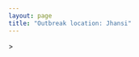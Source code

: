 ```yaml
---
layout: page
title: "Outbreak location: Jhansi"
---
```

<div id="mapid">
<script src="https://buda-magenta.github.io/hazard_map/load_map.js"></script>
><script>
var marker_outbreak = L.marker([25.531031, 78.652689],{"autoPan": true}).addTo(map); marker_outbreak.bindTooltip("Jhansi").openTooltip();

var circle_1 = L.circle([26.460914, 80.321759], {"pane": "markerPane", "color": "red", "fill": true, "fillOpacity": 0.2, "fillRule": "evenodd", "lineCap": "round", "lineJoin": "round", "opacity": 1.0, "radius": 260019, "stroke": true, "weight": 2}).addTo(map);
circle_1.bindTooltip("Kanpur<br>rank: 1<br>hazard index: 0.065005")

var circle_2 = L.circle([26.203725, 78.157363], {"pane": "markerPane", "color": "red", "fill": true, "fillOpacity": 0.2, "fillRule": "evenodd", "lineCap": "round", "lineJoin": "round", "opacity": 1.0, "radius": 152390, "stroke": true, "weight": 2}).addTo(map);
circle_2.bindTooltip("Gwalior<br>rank: 2<br>hazard index: 0.038098")

var circle_3 = L.circle([28.651718, 77.221939], {"pane": "markerPane", "color": "red", "fill": true, "fillOpacity": 0.2, "fillRule": "evenodd", "lineCap": "round", "lineJoin": "round", "opacity": 1.0, "radius": 120058, "stroke": true, "weight": 2}).addTo(map);
circle_3.bindTooltip("Delhi<br>rank: 3<br>hazard index: 0.030015")

var circle_4 = L.circle([25.438130, 81.833800], {"pane": "markerPane", "color": "red", "fill": true, "fillOpacity": 0.2, "fillRule": "evenodd", "lineCap": "round", "lineJoin": "round", "opacity": 1.0, "radius": 81727, "stroke": true, "weight": 2}).addTo(map);
circle_4.bindTooltip("Allahabad<br>rank: 4<br>hazard index: 0.020432")

var circle_5 = L.circle([23.258486, 77.401989], {"pane": "markerPane", "color": "red", "fill": true, "fillOpacity": 0.2, "fillRule": "evenodd", "lineCap": "round", "lineJoin": "round", "opacity": 1.0, "radius": 69411, "stroke": true, "weight": 2}).addTo(map);
circle_5.bindTooltip("Bhopal<br>rank: 5<br>hazard index: 0.017353")

var circle_6 = L.circle([24.700385, 78.518668], {"pane": "markerPane", "color": "red", "fill": true, "fillOpacity": 0.2, "fillRule": "evenodd", "lineCap": "round", "lineJoin": "round", "opacity": 1.0, "radius": 61287, "stroke": true, "weight": 2}).addTo(map);
circle_6.bindTooltip("Lalitpur<br>rank: 6<br>hazard index: 0.015322")

var circle_7 = L.circle([27.175255, 78.009816], {"pane": "markerPane", "color": "red", "fill": true, "fillOpacity": 0.2, "fillRule": "evenodd", "lineCap": "round", "lineJoin": "round", "opacity": 1.0, "radius": 55842, "stroke": true, "weight": 2}).addTo(map);
circle_7.bindTooltip("Agra<br>rank: 7<br>hazard index: 0.013961")

var circle_8 = L.circle([26.838100, 80.934600], {"pane": "markerPane", "color": "red", "fill": true, "fillOpacity": 0.2, "fillRule": "evenodd", "lineCap": "round", "lineJoin": "round", "opacity": 1.0, "radius": 53768, "stroke": true, "weight": 2}).addTo(map);
circle_8.bindTooltip("Lucknow<br>rank: 8<br>hazard index: 0.013442")

var circle_9 = L.circle([29.154148, 77.305954], {"pane": "markerPane", "color": "red", "fill": true, "fillOpacity": 0.2, "fillRule": "evenodd", "lineCap": "round", "lineJoin": "round", "opacity": 1.0, "radius": 47487, "stroke": true, "weight": 2}).addTo(map);
circle_9.bindTooltip("Baraut<br>rank: 9<br>hazard index: 0.011872")

var circle_10 = L.circle([25.476300, 80.339500], {"pane": "markerPane", "color": "red", "fill": true, "fillOpacity": 0.2, "fillRule": "evenodd", "lineCap": "round", "lineJoin": "round", "opacity": 1.0, "radius": 43376, "stroke": true, "weight": 2}).addTo(map);
circle_10.bindTooltip("Banda<br>rank: 10<br>hazard index: 0.010844")

var circle_11 = L.circle([19.075990, 72.877393], {"pane": "markerPane", "color": "red", "fill": true, "fillOpacity": 0.2, "fillRule": "evenodd", "lineCap": "round", "lineJoin": "round", "opacity": 1.0, "radius": 31257, "stroke": true, "weight": 2}).addTo(map);
circle_11.bindTooltip("Mumbai<br>rank: 11<br>hazard index: 0.007814")

var circle_12 = L.circle([23.160894, 79.949770], {"pane": "markerPane", "color": "red", "fill": true, "fillOpacity": 0.2, "fillRule": "evenodd", "lineCap": "round", "lineJoin": "round", "opacity": 1.0, "radius": 26591, "stroke": true, "weight": 2}).addTo(map);
circle_12.bindTooltip("Jabalpur<br>rank: 12<br>hazard index: 0.006648")

var circle_13 = L.circle([23.809612, 78.759114], {"pane": "markerPane", "color": "red", "fill": true, "fillOpacity": 0.2, "fillRule": "evenodd", "lineCap": "round", "lineJoin": "round", "opacity": 1.0, "radius": 24837, "stroke": true, "weight": 2}).addTo(map);
circle_13.bindTooltip("Sagar<br>rank: 13<br>hazard index: 0.006209")

var circle_14 = L.circle([28.863842, 78.805778], {"pane": "markerPane", "color": "red", "fill": true, "fillOpacity": 0.2, "fillRule": "evenodd", "lineCap": "round", "lineJoin": "round", "opacity": 1.0, "radius": 23568, "stroke": true, "weight": 2}).addTo(map);
circle_14.bindTooltip("Moradabad<br>rank: 14<br>hazard index: 0.005892")

var circle_15 = L.circle([21.149813, 79.082056], {"pane": "markerPane", "color": "red", "fill": true, "fillOpacity": 0.2, "fillRule": "evenodd", "lineCap": "round", "lineJoin": "round", "opacity": 1.0, "radius": 21169, "stroke": true, "weight": 2}).addTo(map);
circle_15.bindTooltip("Nagpur<br>rank: 15<br>hazard index: 0.005292")

var circle_16 = L.circle([27.209822, 79.048137], {"pane": "markerPane", "color": "red", "fill": true, "fillOpacity": 0.2, "fillRule": "evenodd", "lineCap": "round", "lineJoin": "round", "opacity": 1.0, "radius": 17844, "stroke": true, "weight": 2}).addTo(map);
circle_16.bindTooltip("Mainpuri<br>rank: 16<br>hazard index: 0.004461")

var circle_17 = L.circle([23.916667, 78.000000], {"pane": "markerPane", "color": "red", "fill": true, "fillOpacity": 0.2, "fillRule": "evenodd", "lineCap": "round", "lineJoin": "round", "opacity": 1.0, "radius": 17344, "stroke": true, "weight": 2}).addTo(map);
circle_17.bindTooltip("Vidisha<br>rank: 17<br>hazard index: 0.004336")

var circle_18 = L.circle([25.375241, 77.828119], {"pane": "markerPane", "color": "red", "fill": true, "fillOpacity": 0.2, "fillRule": "evenodd", "lineCap": "round", "lineJoin": "round", "opacity": 1.0, "radius": 15845, "stroke": true, "weight": 2}).addTo(map);
circle_18.bindTooltip("Shivpuri<br>rank: 18<br>hazard index: 0.003961")

var circle_19 = L.circle([27.177366, 78.389912], {"pane": "markerPane", "color": "red", "fill": true, "fillOpacity": 0.2, "fillRule": "evenodd", "lineCap": "round", "lineJoin": "round", "opacity": 1.0, "radius": 15745, "stroke": true, "weight": 2}).addTo(map);
circle_19.bindTooltip("Firozabad<br>rank: 19<br>hazard index: 0.003936")

var circle_20 = L.circle([24.500000, 77.500000], {"pane": "markerPane", "color": "red", "fill": true, "fillOpacity": 0.2, "fillRule": "evenodd", "lineCap": "round", "lineJoin": "round", "opacity": 1.0, "radius": 15317, "stroke": true, "weight": 2}).addTo(map);
circle_20.bindTooltip("Guna<br>rank: 20<br>hazard index: 0.003829")

var circle_21 = L.circle([29.938447, 78.145298], {"pane": "markerPane", "color": "red", "fill": true, "fillOpacity": 0.2, "fillRule": "evenodd", "lineCap": "round", "lineJoin": "round", "opacity": 1.0, "radius": 14606, "stroke": true, "weight": 2}).addTo(map);
circle_21.bindTooltip("Haridwar<br>rank: 21<br>hazard index: 0.003652")

var circle_22 = L.circle([25.935955, 79.424328], {"pane": "markerPane", "color": "red", "fill": true, "fillOpacity": 0.2, "fillRule": "evenodd", "lineCap": "round", "lineJoin": "round", "opacity": 1.0, "radius": 13591, "stroke": true, "weight": 2}).addTo(map);
circle_22.bindTooltip("Orai<br>rank: 22<br>hazard index: 0.003398")

var circle_23 = L.circle([26.718324, 79.090254], {"pane": "markerPane", "color": "red", "fill": true, "fillOpacity": 0.2, "fillRule": "evenodd", "lineCap": "round", "lineJoin": "round", "opacity": 1.0, "radius": 12809, "stroke": true, "weight": 2}).addTo(map);
circle_23.bindTooltip("Etawah<br>rank: 23<br>hazard index: 0.003202")

var circle_24 = L.circle([26.166667, 77.500000], {"pane": "markerPane", "color": "red", "fill": true, "fillOpacity": 0.2, "fillRule": "evenodd", "lineCap": "round", "lineJoin": "round", "opacity": 1.0, "radius": 12791, "stroke": true, "weight": 2}).addTo(map);
circle_24.bindTooltip("Morena<br>rank: 24<br>hazard index: 0.003198")

var circle_25 = L.circle([26.500000, 78.750000], {"pane": "markerPane", "color": "red", "fill": true, "fillOpacity": 0.2, "fillRule": "evenodd", "lineCap": "round", "lineJoin": "round", "opacity": 1.0, "radius": 12126, "stroke": true, "weight": 2}).addTo(map);
circle_25.bindTooltip("Bhind<br>rank: 25<br>hazard index: 0.003032")

var circle_26 = L.circle([29.988077, 77.508130], {"pane": "markerPane", "color": "red", "fill": true, "fillOpacity": 0.2, "fillRule": "evenodd", "lineCap": "round", "lineJoin": "round", "opacity": 1.0, "radius": 11614, "stroke": true, "weight": 2}).addTo(map);
circle_26.bindTooltip("Saharanpur<br>rank: 26<br>hazard index: 0.002904")

var circle_27 = L.circle([25.750000, 78.500000], {"pane": "markerPane", "color": "red", "fill": true, "fillOpacity": 0.2, "fillRule": "evenodd", "lineCap": "round", "lineJoin": "round", "opacity": 1.0, "radius": 11013, "stroke": true, "weight": 2}).addTo(map);
circle_27.bindTooltip("Datia<br>rank: 27<br>hazard index: 0.002753")

var circle_28 = L.circle([18.521428, 73.854454], {"pane": "markerPane", "color": "red", "fill": true, "fillOpacity": 0.2, "fillRule": "evenodd", "lineCap": "round", "lineJoin": "round", "opacity": 1.0, "radius": 10525, "stroke": true, "weight": 2}).addTo(map);
circle_28.bindTooltip("Pune<br>rank: 28<br>hazard index: 0.002631")

var circle_29 = L.circle([25.335649, 83.007629], {"pane": "markerPane", "color": "red", "fill": true, "fillOpacity": 0.2, "fillRule": "evenodd", "lineCap": "round", "lineJoin": "round", "opacity": 1.0, "radius": 10099, "stroke": true, "weight": 2}).addTo(map);
circle_29.bindTooltip("Varanasi<br>rank: 29<br>hazard index: 0.002525")

var circle_30 = L.circle([17.388786, 78.461065], {"pane": "markerPane", "color": "red", "fill": true, "fillOpacity": 0.2, "fillRule": "evenodd", "lineCap": "round", "lineJoin": "round", "opacity": 1.0, "radius": 10007, "stroke": true, "weight": 2}).addTo(map);
circle_30.bindTooltip("Hyderabad<br>rank: 30<br>hazard index: 0.002502")

var circle_31 = L.circle([13.083694, 80.270186], {"pane": "markerPane", "color": "red", "fill": true, "fillOpacity": 0.2, "fillRule": "evenodd", "lineCap": "round", "lineJoin": "round", "opacity": 1.0, "radius": 8713, "stroke": true, "weight": 2}).addTo(map);
circle_31.bindTooltip("Chennai<br>rank: 31<br>hazard index: 0.002178")

var circle_32 = L.circle([26.653396, 77.624206], {"pane": "markerPane", "color": "red", "fill": true, "fillOpacity": 0.2, "fillRule": "evenodd", "lineCap": "round", "lineJoin": "round", "opacity": 1.0, "radius": 8202, "stroke": true, "weight": 2}).addTo(map);
circle_32.bindTooltip("Dhaulpur<br>rank: 32<br>hazard index: 0.002051")

var circle_33 = L.circle([26.671329, 83.364583], {"pane": "markerPane", "color": "red", "fill": true, "fillOpacity": 0.2, "fillRule": "evenodd", "lineCap": "round", "lineJoin": "round", "opacity": 1.0, "radius": 7984, "stroke": true, "weight": 2}).addTo(map);
circle_33.bindTooltip("Gorakhpur<br>rank: 33<br>hazard index: 0.001996")

var circle_34 = L.circle([21.237947, 81.633683], {"pane": "markerPane", "color": "red", "fill": true, "fillOpacity": 0.2, "fillRule": "evenodd", "lineCap": "round", "lineJoin": "round", "opacity": 1.0, "radius": 7697, "stroke": true, "weight": 2}).addTo(map);
circle_34.bindTooltip("Raipur<br>rank: 34<br>hazard index: 0.001924")

var circle_35 = L.circle([25.565691, 80.063489], {"pane": "markerPane", "color": "red", "fill": true, "fillOpacity": 0.2, "fillRule": "evenodd", "lineCap": "round", "lineJoin": "round", "opacity": 1.0, "radius": 7615, "stroke": true, "weight": 2}).addTo(map);
circle_35.bindTooltip("Khanna<br>rank: 35<br>hazard index: 0.001904")

var circle_36 = L.circle([22.720362, 75.868200], {"pane": "markerPane", "color": "red", "fill": true, "fillOpacity": 0.2, "fillRule": "evenodd", "lineCap": "round", "lineJoin": "round", "opacity": 1.0, "radius": 7386, "stroke": true, "weight": 2}).addTo(map);
circle_36.bindTooltip("Indore<br>rank: 36<br>hazard index: 0.001847")

var circle_37 = L.circle([12.979120, 77.591300], {"pane": "markerPane", "color": "red", "fill": true, "fillOpacity": 0.2, "fillRule": "evenodd", "lineCap": "round", "lineJoin": "round", "opacity": 1.0, "radius": 6847, "stroke": true, "weight": 2}).addTo(map);
circle_37.bindTooltip("Bangalore<br>rank: 37<br>hazard index: 0.001712")

var circle_38 = L.circle([26.439874, 80.018000], {"pane": "markerPane", "color": "red", "fill": true, "fillOpacity": 0.2, "fillRule": "evenodd", "lineCap": "round", "lineJoin": "round", "opacity": 1.0, "radius": 6345, "stroke": true, "weight": 2}).addTo(map);
circle_38.bindTooltip("Akbarpur<br>rank: 38<br>hazard index: 0.001586")

var circle_39 = L.circle([26.915458, 75.818982], {"pane": "markerPane", "color": "red", "fill": true, "fillOpacity": 0.2, "fillRule": "evenodd", "lineCap": "round", "lineJoin": "round", "opacity": 1.0, "radius": 5786, "stroke": true, "weight": 2}).addTo(map);
circle_39.bindTooltip("Jaipur<br>rank: 39<br>hazard index: 0.001447")

var circle_40 = L.circle([23.021624, 72.579707], {"pane": "markerPane", "color": "red", "fill": true, "fillOpacity": 0.2, "fillRule": "evenodd", "lineCap": "round", "lineJoin": "round", "opacity": 1.0, "radius": 5680, "stroke": true, "weight": 2}).addTo(map);
circle_40.bindTooltip("Ahmedabad<br>rank: 40<br>hazard index: 0.001420")

var circle_41 = L.circle([27.036604, 78.651436], {"pane": "markerPane", "color": "red", "fill": true, "fillOpacity": 0.2, "fillRule": "evenodd", "lineCap": "round", "lineJoin": "round", "opacity": 1.0, "radius": 5454, "stroke": true, "weight": 2}).addTo(map);
circle_41.bindTooltip("Shikohabad<br>rank: 41<br>hazard index: 0.001364")

var circle_42 = L.circle([27.437194, 79.489129], {"pane": "markerPane", "color": "red", "fill": true, "fillOpacity": 0.2, "fillRule": "evenodd", "lineCap": "round", "lineJoin": "round", "opacity": 1.0, "radius": 5380, "stroke": true, "weight": 2}).addTo(map);
circle_42.bindTooltip("Farrukhabad<br>rank: 42<br>hazard index: 0.001345")

var circle_43 = L.circle([23.833962, 80.392456], {"pane": "markerPane", "color": "red", "fill": true, "fillOpacity": 0.2, "fillRule": "evenodd", "lineCap": "round", "lineJoin": "round", "opacity": 1.0, "radius": 4657, "stroke": true, "weight": 2}).addTo(map);
circle_43.bindTooltip("Murwara<br>rank: 43<br>hazard index: 0.001164")

var circle_44 = L.circle([23.174597, 75.785142], {"pane": "markerPane", "color": "red", "fill": true, "fillOpacity": 0.2, "fillRule": "evenodd", "lineCap": "round", "lineJoin": "round", "opacity": 1.0, "radius": 4387, "stroke": true, "weight": 2}).addTo(map);
circle_44.bindTooltip("Ujjain<br>rank: 44<br>hazard index: 0.001097")

var circle_45 = L.circle([29.500882, 77.348383], {"pane": "markerPane", "color": "red", "fill": true, "fillOpacity": 0.2, "fillRule": "evenodd", "lineCap": "round", "lineJoin": "round", "opacity": 1.0, "radius": 4246, "stroke": true, "weight": 2}).addTo(map);
circle_45.bindTooltip("Shamli<br>rank: 45<br>hazard index: 0.001062")

var circle_46 = L.circle([17.723128, 83.301284], {"pane": "markerPane", "color": "red", "fill": true, "fillOpacity": 0.2, "fillRule": "evenodd", "lineCap": "round", "lineJoin": "round", "opacity": 1.0, "radius": 3843, "stroke": true, "weight": 2}).addTo(map);
circle_46.bindTooltip("Visakhapatnam<br>rank: 46<br>hazard index: 0.000961")

var circle_47 = L.circle([28.402979, 77.310384], {"pane": "markerPane", "color": "red", "fill": true, "fillOpacity": 0.2, "fillRule": "evenodd", "lineCap": "round", "lineJoin": "round", "opacity": 1.0, "radius": 3815, "stroke": true, "weight": 2}).addTo(map);
circle_47.bindTooltip("Faridabad<br>rank: 47<br>hazard index: 0.000954")

var circle_48 = L.circle([16.508759, 80.618510], {"pane": "markerPane", "color": "red", "fill": true, "fillOpacity": 0.2, "fillRule": "evenodd", "lineCap": "round", "lineJoin": "round", "opacity": 1.0, "radius": 3550, "stroke": true, "weight": 2}).addTo(map);
circle_48.bindTooltip("Vijayawada<br>rank: 48<br>hazard index: 0.000888")

var circle_49 = L.circle([20.843512, 75.525927], {"pane": "markerPane", "color": "red", "fill": true, "fillOpacity": 0.2, "fillRule": "evenodd", "lineCap": "round", "lineJoin": "round", "opacity": 1.0, "radius": 3461, "stroke": true, "weight": 2}).addTo(map);
circle_49.bindTooltip("Jalgaon<br>rank: 49<br>hazard index: 0.000865")

var circle_50 = L.circle([19.194329, 72.970178], {"pane": "markerPane", "color": "red", "fill": true, "fillOpacity": 0.2, "fillRule": "evenodd", "lineCap": "round", "lineJoin": "round", "opacity": 1.0, "radius": 3306, "stroke": true, "weight": 2}).addTo(map);
circle_50.bindTooltip("Thane<br>rank: 50<br>hazard index: 0.000827")

var circle_51 = L.circle([22.383333, 82.133333], {"pane": "markerPane", "color": "red", "fill": true, "fillOpacity": 0.2, "fillRule": "evenodd", "lineCap": "round", "lineJoin": "round", "opacity": 1.0, "radius": 3241, "stroke": true, "weight": 2}).addTo(map);
circle_51.bindTooltip("Bilaspur<br>rank: 51<br>hazard index: 0.000810")

var circle_52 = L.circle([24.500000, 81.000000], {"pane": "markerPane", "color": "red", "fill": true, "fillOpacity": 0.2, "fillRule": "evenodd", "lineCap": "round", "lineJoin": "round", "opacity": 1.0, "radius": 3034, "stroke": true, "weight": 2}).addTo(map);
circle_52.bindTooltip("Satna<br>rank: 52<br>hazard index: 0.000759")

var circle_53 = L.circle([26.575504, 80.613762], {"pane": "markerPane", "color": "red", "fill": true, "fillOpacity": 0.2, "fillRule": "evenodd", "lineCap": "round", "lineJoin": "round", "opacity": 1.0, "radius": 3013, "stroke": true, "weight": 2}).addTo(map);
circle_53.bindTooltip("Unnao<br>rank: 53<br>hazard index: 0.000753")

var circle_54 = L.circle([27.633333, 77.583333], {"pane": "markerPane", "color": "red", "fill": true, "fillOpacity": 0.2, "fillRule": "evenodd", "lineCap": "round", "lineJoin": "round", "opacity": 1.0, "radius": 3008, "stroke": true, "weight": 2}).addTo(map);
circle_54.bindTooltip("Mathura<br>rank: 54<br>hazard index: 0.000752")

var circle_55 = L.circle([20.011247, 73.790236], {"pane": "markerPane", "color": "red", "fill": true, "fillOpacity": 0.2, "fillRule": "evenodd", "lineCap": "round", "lineJoin": "round", "opacity": 1.0, "radius": 2652, "stroke": true, "weight": 2}).addTo(map);
circle_55.bindTooltip("Nashik<br>rank: 55<br>hazard index: 0.000663")

var circle_56 = L.circle([20.266777, 85.843559], {"pane": "markerPane", "color": "red", "fill": true, "fillOpacity": 0.2, "fillRule": "evenodd", "lineCap": "round", "lineJoin": "round", "opacity": 1.0, "radius": 2488, "stroke": true, "weight": 2}).addTo(map);
circle_56.bindTooltip("Bhubaneswar<br>rank: 56<br>hazard index: 0.000622")

var circle_57 = L.circle([23.750000, 79.583333], {"pane": "markerPane", "color": "red", "fill": true, "fillOpacity": 0.2, "fillRule": "evenodd", "lineCap": "round", "lineJoin": "round", "opacity": 1.0, "radius": 2467, "stroke": true, "weight": 2}).addTo(map);
circle_57.bindTooltip("Damoh<br>rank: 57<br>hazard index: 0.000617")

var circle_58 = L.circle([30.909016, 75.851601], {"pane": "markerPane", "color": "red", "fill": true, "fillOpacity": 0.2, "fillRule": "evenodd", "lineCap": "round", "lineJoin": "round", "opacity": 1.0, "radius": 2454, "stroke": true, "weight": 2}).addTo(map);
circle_58.bindTooltip("Ludhiana<br>rank: 58<br>hazard index: 0.000614")

var circle_59 = L.circle([28.923397, 78.488317], {"pane": "markerPane", "color": "red", "fill": true, "fillOpacity": 0.2, "fillRule": "evenodd", "lineCap": "round", "lineJoin": "round", "opacity": 1.0, "radius": 2398, "stroke": true, "weight": 2}).addTo(map);
circle_59.bindTooltip("Amroha<br>rank: 59<br>hazard index: 0.000600")

var circle_60 = L.circle([25.609324, 85.123525], {"pane": "markerPane", "color": "red", "fill": true, "fillOpacity": 0.2, "fillRule": "evenodd", "lineCap": "round", "lineJoin": "round", "opacity": 1.0, "radius": 2389, "stroke": true, "weight": 2}).addTo(map);
circle_60.bindTooltip("Patna<br>rank: 60<br>hazard index: 0.000597")

var circle_61 = L.circle([19.169335, 77.311013], {"pane": "markerPane", "color": "red", "fill": true, "fillOpacity": 0.2, "fillRule": "evenodd", "lineCap": "round", "lineJoin": "round", "opacity": 1.0, "radius": 2108, "stroke": true, "weight": 2}).addTo(map);
circle_61.bindTooltip("Nanded Waghala<br>rank: 61<br>hazard index: 0.000527")

var circle_62 = L.circle([21.199035, 81.397955], {"pane": "markerPane", "color": "red", "fill": true, "fillOpacity": 0.2, "fillRule": "evenodd", "lineCap": "round", "lineJoin": "round", "opacity": 1.0, "radius": 2047, "stroke": true, "weight": 2}).addTo(map);
circle_62.bindTooltip("Durg<br>rank: 62<br>hazard index: 0.000512")

var circle_63 = L.circle([25.954628, 83.647350], {"pane": "markerPane", "color": "red", "fill": true, "fillOpacity": 0.2, "fillRule": "evenodd", "lineCap": "round", "lineJoin": "round", "opacity": 1.0, "radius": 2031, "stroke": true, "weight": 2}).addTo(map);
circle_63.bindTooltip("Maunath Bhanjan<br>rank: 63<br>hazard index: 0.000508")

var circle_64 = L.circle([21.170200, 72.831100], {"pane": "markerPane", "color": "red", "fill": true, "fillOpacity": 0.2, "fillRule": "evenodd", "lineCap": "round", "lineJoin": "round", "opacity": 1.0, "radius": 2011, "stroke": true, "weight": 2}).addTo(map);
circle_64.bindTooltip("Surat<br>rank: 64<br>hazard index: 0.000503")

var circle_65 = L.circle([28.457876, 79.405571], {"pane": "markerPane", "color": "red", "fill": true, "fillOpacity": 0.2, "fillRule": "evenodd", "lineCap": "round", "lineJoin": "round", "opacity": 1.0, "radius": 2000, "stroke": true, "weight": 2}).addTo(map);
circle_65.bindTooltip("Bareilly<br>rank: 65<br>hazard index: 0.000500")

var circle_66 = L.circle([29.869350, 77.890212], {"pane": "markerPane", "color": "red", "fill": true, "fillOpacity": 0.2, "fillRule": "evenodd", "lineCap": "round", "lineJoin": "round", "opacity": 1.0, "radius": 1948, "stroke": true, "weight": 2}).addTo(map);
circle_66.bindTooltip("Roorkee<br>rank: 66<br>hazard index: 0.000487")

var circle_67 = L.circle([17.980609, 79.598212], {"pane": "markerPane", "color": "red", "fill": true, "fillOpacity": 0.2, "fillRule": "evenodd", "lineCap": "round", "lineJoin": "round", "opacity": 1.0, "radius": 1893, "stroke": true, "weight": 2}).addTo(map);
circle_67.bindTooltip("Warangal<br>rank: 67<br>hazard index: 0.000473")

var circle_68 = L.circle([27.985060, 80.753845], {"pane": "markerPane", "color": "red", "fill": true, "fillOpacity": 0.2, "fillRule": "evenodd", "lineCap": "round", "lineJoin": "round", "opacity": 1.0, "radius": 1849, "stroke": true, "weight": 2}).addTo(map);
circle_68.bindTooltip("Lakhimpur<br>rank: 68<br>hazard index: 0.000462")

var circle_69 = L.circle([21.977864, 76.568828], {"pane": "markerPane", "color": "red", "fill": true, "fillOpacity": 0.2, "fillRule": "evenodd", "lineCap": "round", "lineJoin": "round", "opacity": 1.0, "radius": 1757, "stroke": true, "weight": 2}).addTo(map);
circle_69.bindTooltip("Khandwa<br>rank: 69<br>hazard index: 0.000439")

var circle_70 = L.circle([20.993276, 75.839983], {"pane": "markerPane", "color": "red", "fill": true, "fillOpacity": 0.2, "fillRule": "evenodd", "lineCap": "round", "lineJoin": "round", "opacity": 1.0, "radius": 1730, "stroke": true, "weight": 2}).addTo(map);
circle_70.bindTooltip("Bhusawal<br>rank: 70<br>hazard index: 0.000433")

var circle_71 = L.circle([28.428262, 77.002700], {"pane": "markerPane", "color": "red", "fill": true, "fillOpacity": 0.2, "fillRule": "evenodd", "lineCap": "round", "lineJoin": "round", "opacity": 1.0, "radius": 1697, "stroke": true, "weight": 2}).addTo(map);
circle_71.bindTooltip("Gurgaon<br>rank: 71<br>hazard index: 0.000424")

var circle_72 = L.circle([22.541418, 88.357691], {"pane": "markerPane", "color": "red", "fill": true, "fillOpacity": 0.2, "fillRule": "evenodd", "lineCap": "round", "lineJoin": "round", "opacity": 1.0, "radius": 1598, "stroke": true, "weight": 2}).addTo(map);
circle_72.bindTooltip("Kolkata<br>rank: 72<br>hazard index: 0.000400")

var circle_73 = L.circle([24.935635, 82.647701], {"pane": "markerPane", "color": "red", "fill": true, "fillOpacity": 0.2, "fillRule": "evenodd", "lineCap": "round", "lineJoin": "round", "opacity": 1.0, "radius": 1567, "stroke": true, "weight": 2}).addTo(map);
circle_73.bindTooltip("Mirzapur<br>rank: 73<br>hazard index: 0.000392")

var circle_74 = L.circle([29.211757, 78.961731], {"pane": "markerPane", "color": "red", "fill": true, "fillOpacity": 0.2, "fillRule": "evenodd", "lineCap": "round", "lineJoin": "round", "opacity": 1.0, "radius": 1559, "stroke": true, "weight": 2}).addTo(map);
circle_74.bindTooltip("Kashipur<br>rank: 74<br>hazard index: 0.000390")

var circle_75 = L.circle([24.917151, 76.696403], {"pane": "markerPane", "color": "red", "fill": true, "fillOpacity": 0.2, "fillRule": "evenodd", "lineCap": "round", "lineJoin": "round", "opacity": 1.0, "radius": 1540, "stroke": true, "weight": 2}).addTo(map);
circle_75.bindTooltip("Baran<br>rank: 75<br>hazard index: 0.000385")

var circle_76 = L.circle([28.488378, 78.735249], {"pane": "markerPane", "color": "red", "fill": true, "fillOpacity": 0.2, "fillRule": "evenodd", "lineCap": "round", "lineJoin": "round", "opacity": 1.0, "radius": 1528, "stroke": true, "weight": 2}).addTo(map);
circle_76.bindTooltip("Chandausi<br>rank: 76<br>hazard index: 0.000382")

var circle_77 = L.circle([26.250000, 81.250000], {"pane": "markerPane", "color": "red", "fill": true, "fillOpacity": 0.2, "fillRule": "evenodd", "lineCap": "round", "lineJoin": "round", "opacity": 1.0, "radius": 1500, "stroke": true, "weight": 2}).addTo(map);
circle_77.bindTooltip("Rae Bareli<br>rank: 77<br>hazard index: 0.000375")

var circle_78 = L.circle([22.600150, 77.926645], {"pane": "markerPane", "color": "red", "fill": true, "fillOpacity": 0.2, "fillRule": "evenodd", "lineCap": "round", "lineJoin": "round", "opacity": 1.0, "radius": 1414, "stroke": true, "weight": 2}).addTo(map);
circle_78.bindTooltip("Hoshangabad<br>rank: 78<br>hazard index: 0.000354")

var circle_79 = L.circle([25.603508, 83.507454], {"pane": "markerPane", "color": "red", "fill": true, "fillOpacity": 0.2, "fillRule": "evenodd", "lineCap": "round", "lineJoin": "round", "opacity": 1.0, "radius": 1402, "stroke": true, "weight": 2}).addTo(map);
circle_79.bindTooltip("Ghazipur<br>rank: 79<br>hazard index: 0.000351")

var circle_80 = L.circle([22.801519, 86.202958], {"pane": "markerPane", "color": "red", "fill": true, "fillOpacity": 0.2, "fillRule": "evenodd", "lineCap": "round", "lineJoin": "round", "opacity": 1.0, "radius": 1325, "stroke": true, "weight": 2}).addTo(map);
circle_80.bindTooltip("Jamshedpur<br>rank: 80<br>hazard index: 0.000331")

var circle_81 = L.circle([31.292011, 75.568058], {"pane": "markerPane", "color": "red", "fill": true, "fillOpacity": 0.2, "fillRule": "evenodd", "lineCap": "round", "lineJoin": "round", "opacity": 1.0, "radius": 1311, "stroke": true, "weight": 2}).addTo(map);
circle_81.bindTooltip("Jalandhar<br>rank: 81<br>hazard index: 0.000328")

var circle_82 = L.circle([20.468600, 85.879200], {"pane": "markerPane", "color": "red", "fill": true, "fillOpacity": 0.2, "fillRule": "evenodd", "lineCap": "round", "lineJoin": "round", "opacity": 1.0, "radius": 1275, "stroke": true, "weight": 2}).addTo(map);
circle_82.bindTooltip("Cuttack<br>rank: 82<br>hazard index: 0.000319")

var circle_83 = L.circle([28.901090, 76.580193], {"pane": "markerPane", "color": "red", "fill": true, "fillOpacity": 0.2, "fillRule": "evenodd", "lineCap": "round", "lineJoin": "round", "opacity": 1.0, "radius": 1235, "stroke": true, "weight": 2}).addTo(map);
circle_83.bindTooltip("Rohtak<br>rank: 83<br>hazard index: 0.000309")

var circle_84 = L.circle([25.196826, 76.000893], {"pane": "markerPane", "color": "red", "fill": true, "fillOpacity": 0.2, "fillRule": "evenodd", "lineCap": "round", "lineJoin": "round", "opacity": 1.0, "radius": 1146, "stroke": true, "weight": 2}).addTo(map);
circle_84.bindTooltip("Kota<br>rank: 84<br>hazard index: 0.000287")

var circle_85 = L.circle([11.001812, 76.962842], {"pane": "markerPane", "color": "red", "fill": true, "fillOpacity": 0.2, "fillRule": "evenodd", "lineCap": "round", "lineJoin": "round", "opacity": 1.0, "radius": 1111, "stroke": true, "weight": 2}).addTo(map);
circle_85.bindTooltip("Coimbatore<br>rank: 85<br>hazard index: 0.000278")

var circle_86 = L.circle([19.250000, 74.750000], {"pane": "markerPane", "color": "red", "fill": true, "fillOpacity": 0.2, "fillRule": "evenodd", "lineCap": "round", "lineJoin": "round", "opacity": 1.0, "radius": 1107, "stroke": true, "weight": 2}).addTo(map);
circle_86.bindTooltip("Ahmadnagar<br>rank: 86<br>hazard index: 0.000277")

var circle_87 = L.circle([25.843539, 80.918004], {"pane": "markerPane", "color": "red", "fill": true, "fillOpacity": 0.2, "fillRule": "evenodd", "lineCap": "round", "lineJoin": "round", "opacity": 1.0, "radius": 1083, "stroke": true, "weight": 2}).addTo(map);
circle_87.bindTooltip("Fatehpur<br>rank: 87<br>hazard index: 0.000271")

var circle_88 = L.circle([30.325565, 78.043681], {"pane": "markerPane", "color": "red", "fill": true, "fillOpacity": 0.2, "fillRule": "evenodd", "lineCap": "round", "lineJoin": "round", "opacity": 1.0, "radius": 1074, "stroke": true, "weight": 2}).addTo(map);
circle_88.bindTooltip("Dehradun<br>rank: 88<br>hazard index: 0.000269")

var circle_89 = L.circle([29.000653, 77.768229], {"pane": "markerPane", "color": "red", "fill": true, "fillOpacity": 0.2, "fillRule": "evenodd", "lineCap": "round", "lineJoin": "round", "opacity": 1.0, "radius": 1045, "stroke": true, "weight": 2}).addTo(map);
circle_89.bindTooltip("Meerut<br>rank: 89<br>hazard index: 0.000261")

var circle_90 = L.circle([20.761862, 77.192172], {"pane": "markerPane", "color": "red", "fill": true, "fillOpacity": 0.2, "fillRule": "evenodd", "lineCap": "round", "lineJoin": "round", "opacity": 1.0, "radius": 1025, "stroke": true, "weight": 2}).addTo(map);
circle_90.bindTooltip("Akola<br>rank: 90<br>hazard index: 0.000256")

var circle_91 = L.circle([26.469100, 74.639000], {"pane": "markerPane", "color": "red", "fill": true, "fillOpacity": 0.2, "fillRule": "evenodd", "lineCap": "round", "lineJoin": "round", "opacity": 1.0, "radius": 1021, "stroke": true, "weight": 2}).addTo(map);
circle_91.bindTooltip("Ajmer<br>rank: 91<br>hazard index: 0.000255")

var circle_92 = L.circle([26.638076, 82.059024], {"pane": "markerPane", "color": "red", "fill": true, "fillOpacity": 0.2, "fillRule": "evenodd", "lineCap": "round", "lineJoin": "round", "opacity": 1.0, "radius": 1010, "stroke": true, "weight": 2}).addTo(map);
circle_92.bindTooltip("Faizabad<br>rank: 92<br>hazard index: 0.000253")

var circle_93 = L.circle([11.664300, 78.146000], {"pane": "markerPane", "color": "red", "fill": true, "fillOpacity": 0.2, "fillRule": "evenodd", "lineCap": "round", "lineJoin": "round", "opacity": 1.0, "radius": 984, "stroke": true, "weight": 2}).addTo(map);
circle_93.bindTooltip("Salem<br>rank: 93<br>hazard index: 0.000246")

var circle_94 = L.circle([21.879616, 77.875681], {"pane": "markerPane", "color": "red", "fill": true, "fillOpacity": 0.2, "fillRule": "evenodd", "lineCap": "round", "lineJoin": "round", "opacity": 1.0, "radius": 974, "stroke": true, "weight": 2}).addTo(map);
circle_94.bindTooltip("Betul<br>rank: 94<br>hazard index: 0.000244")

var circle_95 = L.circle([27.504639, 80.829466], {"pane": "markerPane", "color": "red", "fill": true, "fillOpacity": 0.2, "fillRule": "evenodd", "lineCap": "round", "lineJoin": "round", "opacity": 1.0, "radius": 894, "stroke": true, "weight": 2}).addTo(map);
circle_95.bindTooltip("Sitapur<br>rank: 95<br>hazard index: 0.000224")

var circle_96 = L.circle([20.030976, 79.358139], {"pane": "markerPane", "color": "red", "fill": true, "fillOpacity": 0.2, "fillRule": "evenodd", "lineCap": "round", "lineJoin": "round", "opacity": 1.0, "radius": 876, "stroke": true, "weight": 2}).addTo(map);
circle_96.bindTooltip("Chandrapur<br>rank: 96<br>hazard index: 0.000219")

var circle_97 = L.circle([24.578721, 73.686257], {"pane": "markerPane", "color": "red", "fill": true, "fillOpacity": 0.2, "fillRule": "evenodd", "lineCap": "round", "lineJoin": "round", "opacity": 1.0, "radius": 850, "stroke": true, "weight": 2}).addTo(map);
circle_97.bindTooltip("Udaipur<br>rank: 97<br>hazard index: 0.000213")

var circle_98 = L.circle([16.850253, 74.594888], {"pane": "markerPane", "color": "red", "fill": true, "fillOpacity": 0.2, "fillRule": "evenodd", "lineCap": "round", "lineJoin": "round", "opacity": 1.0, "radius": 821, "stroke": true, "weight": 2}).addTo(map);
circle_98.bindTooltip("Sangli<br>rank: 98<br>hazard index: 0.000205")

var circle_99 = L.circle([14.449372, 79.987376], {"pane": "markerPane", "color": "red", "fill": true, "fillOpacity": 0.2, "fillRule": "evenodd", "lineCap": "round", "lineJoin": "round", "opacity": 1.0, "radius": 798, "stroke": true, "weight": 2}).addTo(map);
circle_99.bindTooltip("Nellore<br>rank: 99<br>hazard index: 0.000200")

var circle_100 = L.circle([27.109667, 81.918329], {"pane": "markerPane", "color": "red", "fill": true, "fillOpacity": 0.2, "fillRule": "evenodd", "lineCap": "round", "lineJoin": "round", "opacity": 1.0, "radius": 796, "stroke": true, "weight": 2}).addTo(map);
circle_100.bindTooltip("Gonda<br>rank: 100<br>hazard index: 0.000199")
</script>
</div>